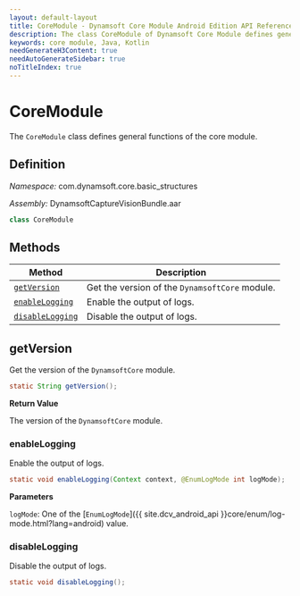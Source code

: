 ```yaml
---
layout: default-layout
title: CoreModule - Dynamsoft Core Module Android Edition API Reference
description: The class CoreModule of Dynamsoft Core Module defines general functions of the core module.
keywords: core module, Java, Kotlin
needGenerateH3Content: true
needAutoGenerateSidebar: true
noTitleIndex: true
---
```


# CoreModule

The `CoreModule` class defines general functions of the core module.

## Definition

*Namespace:* com.dynamsoft.core.basic_structures

*Assembly:* DynamsoftCaptureVisionBundle.aar

```java
class CoreModule
```

## Methods

| Method | Description |
| ------ |-------------|
| [`getVersion`](#getversion) | Get the version of the `DynamsoftCore` module. |
| [`enableLogging`](#enablelogging) | Enable the output of logs. |
| [`disableLogging`](#disablelogging) | Disable the output of logs. |

## getVersion

Get the version of the `DynamsoftCore` module.

```java
static String getVersion();
```

**Return Value**

The version of the `DynamsoftCore` module.

### enableLogging

Enable the output of logs.

```java
static void enableLogging(Context context, @EnumLogMode int logMode);
```

**Parameters**

`logMode`: One of the [`EnumLogMode`]({{ site.dcv_android_api }}core/enum/log-mode.html?lang=android) value.

### disableLogging

Disable the output of logs.

```java
static void disableLogging();
```
